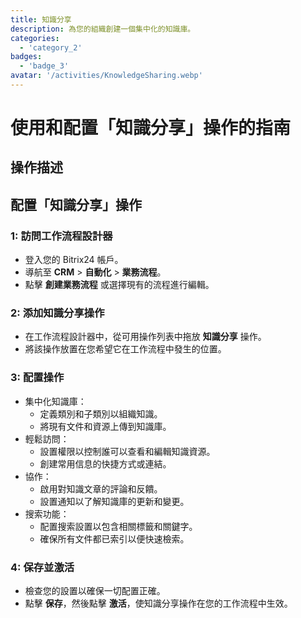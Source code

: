 ```yaml
---
title: 知識分享
description: 為您的組織創建一個集中化的知識庫。
categories: 
  - 'category_2'
badges: 
  - 'badge_3'
avatar: '/activities/KnowledgeSharing.webp'
---
```

# 使用和配置「知識分享」操作的指南

## 操作描述

## **配置「知識分享」操作**

### 1: 訪問工作流程設計器
- 登入您的 Bitrix24 帳戶。
- 導航至 **CRM** > **自動化** > **業務流程**。
- 點擊 **創建業務流程** 或選擇現有的流程進行編輯。

### 2: 添加知識分享操作
- 在工作流程設計器中，從可用操作列表中拖放 **知識分享** 操作。
- 將該操作放置在您希望它在工作流程中發生的位置。

### 3: 配置操作
- 集中化知識庫：
  - 定義類別和子類別以組織知識。
  - 將現有文件和資源上傳到知識庫。
- 輕鬆訪問：
  - 設置權限以控制誰可以查看和編輯知識資源。
  - 創建常用信息的快捷方式或連結。
- 協作：
  - 啟用對知識文章的評論和反饋。
  - 設置通知以了解知識庫的更新和變更。
- 搜索功能：
  - 配置搜索設置以包含相關標籤和關鍵字。
  - 確保所有文件都已索引以便快速檢索。

### 4: 保存並激活
- 檢查您的設置以確保一切配置正確。
- 點擊 **保存**，然後點擊 **激活**，使知識分享操作在您的工作流程中生效。